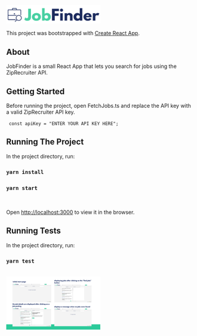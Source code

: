 <img src="Images/JobFinder.png" width="50%">

This project was bootstrapped with [Create React App](https://github.com/facebook/create-react-app).

## About

JobFinder is a small React App that lets you search for jobs using the ZipRecruiter API.

## Getting Started

Before running the project, open FetchJobs.ts and replace the API key with a valid ZipRecruiter API key.

```
 const apiKey = "ENTER YOUR API KEY HERE";
```

## Running The Project

In the project directory, run:

### `yarn install`

### `yarn start`

<br />

Open [http://localhost:3000](http://localhost:3000) to view it in the browser.

## Running Tests

In the project directory, run:

### `yarn test`

<br />
<img src="Images/JobFinderScreens.png" width="50%">

